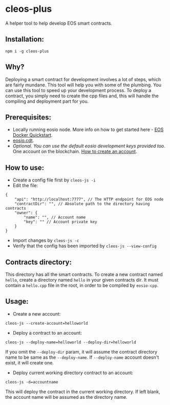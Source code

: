# cleos-plus
A helper tool to help develop EOS smart contracts.

## Installation:

```
npm i -g cleos-plus
```

## Why?
Deploying a smart contract for development involves a lot of steps, which are fairly mundane. This tool will help you with some of the plumbing. 
You can use this tool to speed up your development process. To deploy a contract, you simply need to create the cpp files and, this will handle the compiling and deployment part for you.

## Prerequisites:
- Locally running eosio node. More info on how to get started here - [EOS Docker Quickstart](https://developers.eos.io/eosio-nodeos/docs/docker-quickstart).
- [eosio.cdt](https://github.com/EOSIO/eosio.cdt).
- *Optional. You can use the default eosio development keys provided too.* One account on the blockchain. [How to create an account](https://developers.eos.io/eosio-home/docs/accounts-1).


## How to use:
- Create a config file first by `cleos-js -i`
- Edit the file: 
```
{
    "api": "http://localhost:7777", // The HTTP endpoint for EOS node
    "contractDir": "", // Absolute path to the directory having contracts
    "owner": {
        "name": "", // Account name
        "key": "" // Account private key
    }
}
```
- Import changes by `cleos-js -c`
- Verify that the config has been imported by `cleos-js --view-config`

## Contracts directory:
This directory has all the smart contracts. To create a new contract named `hello`, create a directory named `hello` in your given contracts dir. It must contain a `hello.cpp` file in the root, in order to be compiled by `eosio-cpp`.

## Usage:
- Create a new account:
```
cleos-js --create-account=helloworld
```

- Deploy a contract to an account:
```
cleos-js --deploy-name=helloworld --deploy-dir=helloworld
```
If you omit the `--deploy-dir` param, it will assume the contract directory name to be same as the `--deploy-name`.
If `--deploy-name` account doesn't exist, it will create one.

- Deploy current working directory contract to an account:
```
cleos-js -d=accountname
```
This will deploy the contract in the current working directory. If left blank, the account name will be assumed as the directory name.


